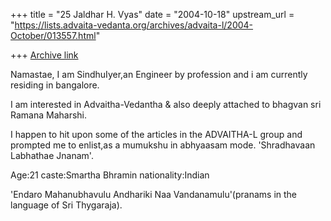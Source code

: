 +++
title = "25 Jaldhar H. Vyas"
date = "2004-10-18"
upstream_url = "https://lists.advaita-vedanta.org/archives/advaita-l/2004-October/013557.html"

+++
[Archive link](https://lists.advaita-vedanta.org/archives/advaita-l/2004-October/013557.html)

Namastae,
I am SindhuIyer,an Engineer by profession and i am
currently residing in bangalore.

I am interested in Advaitha-Vedantha & also deeply
attached to bhagvan sri Ramana Maharshi.

I happen to hit upon some of the articles in the
ADVAITHA-L group and prompted me to enlist,as a
mumukshu in abhyaasam mode. 'Shradhavaan Labhathae
Jnanam'.

Age:21
caste:Smartha Bhramin
nationality:Indian

'Endaro Mahanubhavulu Andhariki Naa
Vandanamulu'(pranams in the language of Sri Thygaraja).

